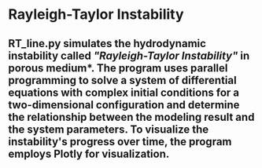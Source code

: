 # **Rayleigh-Taylor Instability** 

**RT_line.py** simulates the hydrodynamic instability called *"Rayleigh-Taylor Instability"* in porous medium*. The program uses parallel programming to solve a system of differential equations with complex initial conditions for a two-dimensional configuration and determine the relationship between the modeling result and the system parameters. To visualize the instability's progress over time, the program employs Plotly for visualization.
---


